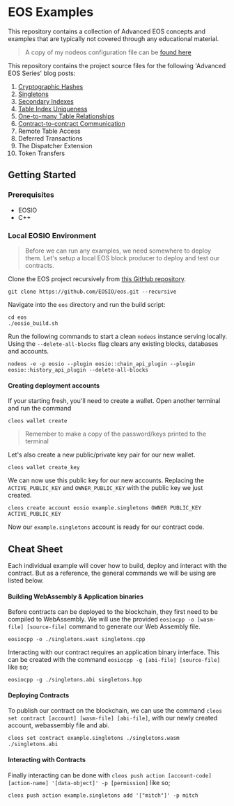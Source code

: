 # EOS Examples
This repository contains a collection of Advanced EOS concepts and examples that are typically not covered through any educational material.

> A copy of my nodeos configuration file can be [found here](https://gist.github.com/MitchPierias/647596cacb3d33abc4f70f58bfd174a2)

This repository contains the project source files for the following 'Advanced EOS Series' blog posts:

1. [Cryptographic Hashes](https://medium.com/coinmonks/advanced-eos-series-part-1-cryptographic-hashes-a251a8d371b8)
2. [Singletons](https://medium.com/coinmonks/advanced-eos-series-part-2-singletons-9e903772f71c)
3. [Secondary Indexes](https://medium.com/coinmonks/advanced-eos-series-part-3-secondary-indexes-1798f339cbb8)
4. [Table Index Uniqueness](https://medium.com/coinmonks/advanced-eos-series-part-4-table-uniqueness-835843a207fc)
5. [One-to-many Table Relationships](https://medium.com/coinmonks/advanced-eos-series-part-5-one-to-many-relationships-42d2e075e05d)
6. [Contract-to-contract Communication](https://medium.com/coinmonks/advanced-eos-series-part-6-contract-to-contract-communication-ab352a8b60aa)
7. Remote Table Access
8. Deferred Transactions
9. The Dispatcher Extension
10. Token Transfers

## Getting Started
### Prerequisites
- EOSIO
- C++

### Local EOSIO Environment
> Before we can run any examples, we need somewhere to deploy them. Let's setup a local EOS block producer to deploy and test our contracts.

Clone the EOS project recursively from [this GitHub repository](https://github.com/EOSIO/eos).
```
git clone https://github.com/EOSIO/eos.git --recursive
```
Navigate into the `eos` directory and run the build script:
```
cd eos
./eosio_build.sh
```
Run the following commands to start a clean `nodeos` instance serving locally. Using the `--delete-all-blocks` flag clears any existing blocks, databases and accounts.
```
nodeos -e -p eosio --plugin eosio::chain_api_plugin --plugin eosio::history_api_plugin --delete-all-blocks
```

#### Creating deployment accounts
If your starting fresh, you'll need to create a wallet. Open another terminal and run the command
```
cleos wallet create
```
> Remember to make a copy of the password/keys printed to the terminal

Let's also create a new public/private key pair for our new wallet.

```
cleos wallet create_key
```

We can now use this public key for our new accounts. Replacing the `ACTIVE_PUBLIC_KEY` and `OWNER_PUBLIC_KEY` with the public key we just created.
```
cleos create account eosio example.singletons OWNER PUBLIC_KEY ACTIVE_PUBLIC_KEY
```
Now our `example.singletons` account is ready for our contract code.

## Cheat Sheet
Each individual example will cover how to build, deploy and interact with the contract. But as a reference, the general commands we will be using are listed below.

#### Building WebAssembly & Application binaries
Before contracts can be deployed to the blockchain, they first need to be compiled to WebAssembly. We will use the provided `eosiocpp -o [wasm-file] [source-file]` command to generate our Web Assembly file.
```
eosiocpp -o ./singletons.wast singletons.cpp
```
Interacting with our contract requires an application binary interface. This can be created with the command `eosiocpp -g [abi-file] [source-file]` like so;
```
eosiocpp -g ./singletons.abi singletons.hpp
```
#### Deploying Contracts
To publish our contract on the blockchain, we can use the command `cleos set contract [account] [wasm-file] [abi-file]`, with our newly created account, webassembly file and abi.
```
cleos set contract example.singletons ./singletons.wasm ./singletons.abi
```

#### Interacting with Contracts
Finally interacting can be done with `cleos push action [account-code] [action-name] '[data-object]' -p [permission]` like so;
```
cleos push action example.singletons add '["mitch"]' -p mitch
```